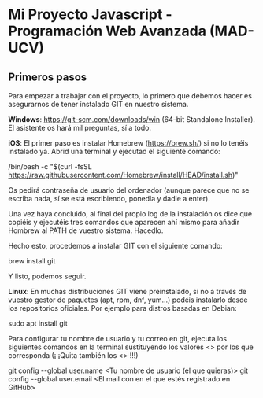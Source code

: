 # Mi Proyecto Javascript - Programación Web Avanzada (MAD-UCV)

## Primeros pasos

Para empezar a trabajar con el proyecto, lo primero que debemos hacer es asegurarnos de tener instalado GIT en nuestro sistema.

**Windows**: https://git-scm.com/downloads/win (64-bit Standalone Installer). El asistente os hará mil preguntas, sí a todo.

**iOS**: El primer paso es instalar Homebrew (https://brew.sh/) si no lo tenéis instalado ya.  Abrid una terminal y ejecutad el siguiente comando:

/bin/bash -c "$(curl -fsSL https://raw.githubusercontent.com/Homebrew/install/HEAD/install.sh)"

Os pedirá contraseña de usuario del ordenador (aunque parece que no se escriba nada, sí se está escribiendo, ponedla y dadle a enter).

Una vez haya concluido, al final del propio log de la instalación os dice que copiéis y ejecutéis tres comandos que aparecen ahí mismo para añadir Hombrew al PATH de vuestro sistema. Hacedlo.

Hecho esto, procedemos a instalar GIT con el siguiente comando: 

brew install git

Y listo, podemos seguir.

**Linux**: En muchas distribuciones GIT viene preinstalado, si no a través de vuestro gestor de paquetes (apt, rpm, dnf, yum...) podéis instalarlo desde los repositorios oficiales. Por ejemplo para distros basadas en Debian:

sudo apt install git







Para configurar tu nombre de usuario y tu correo en git, ejecuta los siguientes comandos en la terminal sustituyendo los valores <> por los que corresponda (¡¡¡Quita también los <> !!!)

git config --global user.name <Tu nombre de usuario (el que quieras)>
git config --global user.email <El mail con en el que estés registrado en GitHub>
